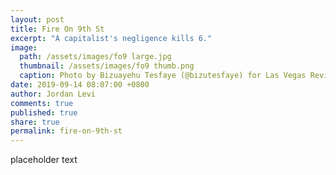 ```yaml
---
layout: post
title: Fire On 9th St
excerpt: "A capitalist's negligence kills 6."
image: 
  path: /assets/images/fo9 large.jpg
  thumbnail: /assets/images/fo9 thumb.png
  caption: Photo by Bizuayehu Tesfaye (@bizutesfaye) for Las Vegas Review-Journal
date: 2019-09-14 08:07:00 +0800
author: Jordan Levi
comments: true
published: true
share: true
permalink: fire-on-9th-st
---
```

placeholder text
